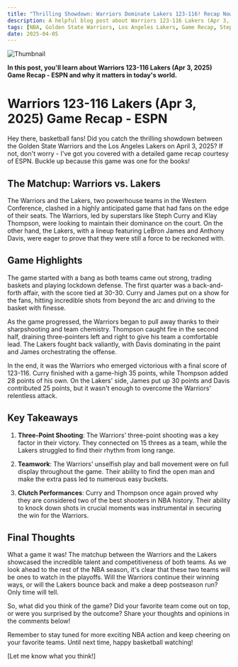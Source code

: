 ```yaml
---
title: "Thrilling Showdown: Warriors Dominate Lakers 123-116! Recap Now"
description: A helpful blog post about Warriors 123-116 Lakers (Apr 3, 2025) Game Recap - ESPN
tags: [NBA, Golden State Warriors, Los Angeles Lakers, Game Recap, Steph Curry]
date: 2025-04-05
---
```


![Thumbnail](https://oaidalleapiprodscus.blob.core.windows.net/private/org-B8Uwqa0SS60raCobmQHn96R5/user-V1V0E1n8qLYsxie27FTkjZHa/img-pPo9VIOVBZpInhjiX1jHmUeB.png?st=2025-04-05T04%3A21%3A59Z&se=2025-04-05T06%3A21%3A59Z&sp=r&sv=2024-08-04&sr=b&rscd=inline&rsct=image/png&skoid=d505667d-d6c1-4a0a-bac7-5c84a87759f8&sktid=a48cca56-e6da-484e-a814-9c849652bcb3&skt=2025-04-04T13%3A07%3A54Z&ske=2025-04-05T13%3A07%3A54Z&sks=b&skv=2024-08-04&sig=7BwUatvMp14ZqIHt%2BRBEvesogfcdMBQlmbf9VmGRZkM%3D)

**In this post, you'll learn about Warriors 123-116 Lakers (Apr 3, 2025) Game Recap - ESPN and why it matters in today's world.**

# Warriors 123-116 Lakers (Apr 3, 2025) Game Recap - ESPN

Hey there, basketball fans! Did you catch the thrilling showdown between the Golden State Warriors and the Los Angeles Lakers on April 3, 2025? If not, don't worry - I've got you covered with a detailed game recap courtesy of ESPN. Buckle up because this game was one for the books!

## The Matchup: Warriors vs. Lakers

The Warriors and the Lakers, two powerhouse teams in the Western Conference, clashed in a highly anticipated game that had fans on the edge of their seats. The Warriors, led by superstars like Steph Curry and Klay Thompson, were looking to maintain their dominance on the court. On the other hand, the Lakers, with a lineup featuring LeBron James and Anthony Davis, were eager to prove that they were still a force to be reckoned with.

## Game Highlights

The game started with a bang as both teams came out strong, trading baskets and playing lockdown defense. The first quarter was a back-and-forth affair, with the score tied at 30-30. Curry and James put on a show for the fans, hitting incredible shots from beyond the arc and driving to the basket with finesse.

As the game progressed, the Warriors began to pull away thanks to their sharpshooting and team chemistry. Thompson caught fire in the second half, draining three-pointers left and right to give his team a comfortable lead. The Lakers fought back valiantly, with Davis dominating in the paint and James orchestrating the offense.

In the end, it was the Warriors who emerged victorious with a final score of 123-116. Curry finished with a game-high 35 points, while Thompson added 28 points of his own. On the Lakers' side, James put up 30 points and Davis contributed 25 points, but it wasn't enough to overcome the Warriors' relentless attack.

## Key Takeaways

1. **Three-Point Shooting**: The Warriors' three-point shooting was a key factor in their victory. They connected on 15 threes as a team, while the Lakers struggled to find their rhythm from long range.
   
2. **Teamwork**: The Warriors' unselfish play and ball movement were on full display throughout the game. Their ability to find the open man and make the extra pass led to numerous easy buckets.

3. **Clutch Performances**: Curry and Thompson once again proved why they are considered two of the best shooters in NBA history. Their ability to knock down shots in crucial moments was instrumental in securing the win for the Warriors.

## Final Thoughts

What a game it was! The matchup between the Warriors and the Lakers showcased the incredible talent and competitiveness of both teams. As we look ahead to the rest of the NBA season, it's clear that these two teams will be ones to watch in the playoffs. Will the Warriors continue their winning ways, or will the Lakers bounce back and make a deep postseason run? Only time will tell.

So, what did you think of the game? Did your favorite team come out on top, or were you surprised by the outcome? Share your thoughts and opinions in the comments below!

Remember to stay tuned for more exciting NBA action and keep cheering on your favorite teams. Until next time, happy basketball watching!

[Let me know what you think!]
